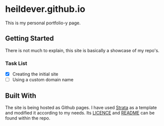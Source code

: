 # heildever.github.io
This is my personal portfolio-y page.
## Getting Started
There is not much to explain, this site is basically a showcase of my repo's.
### Task List
- [X] Creating the initial site
- [ ] Using a custom domain name
## Built With
The site is being hosted as Github pages. I have used [Strata](https://html5up.net/strata) as a template and modified it according to my needs. Its [LICENCE](https://github.com/heildever/heildever.github.io/blob/master/LICENSE.txt) and [README](https://github.com/heildever/heildever.github.io/blob/master/README.txt) can be found within the repo.
